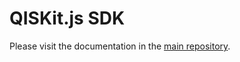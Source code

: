 # QISKit.js SDK

Please visit the documentation in the [main repository](https://github.com/QISKit/qiskit-js).
